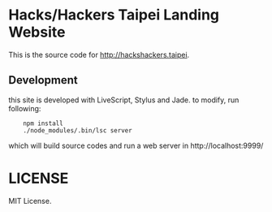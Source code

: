 Hacks/Hackers Taipei Landing Website
==========

This is the source code for http://hackshackers.taipei.


Development
----------

this site is developed with LiveScript, Stylus and Jade. to modify, run following:

```
    npm install
    ./node_modules/.bin/lsc server
```

which will build source codes and run a web server in http://localhost:9999/


LICENSE
==========

MIT License.
